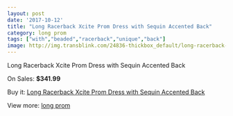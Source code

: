 ```yaml
---
layout: post
date: '2017-10-12'
title: "Long Racerback Xcite Prom Dress with Sequin Accented Back"
category: long prom
tags: ["with","beaded","racerback","unique","back"]
image: http://img.transblink.com/24836-thickbox_default/long-racerback-xcite-prom-dress-with-sequin-accented-back.jpg
---
```

Long Racerback Xcite Prom Dress with Sequin Accented Back

On Sales: **$341.99**
<a href="https://www.transblink.com/en/long-prom/7836-long-racerback-xcite-prom-dress-with-sequin-accented-back.html"><amp-img layout="responsive" width="600" height="600" src="//img.transblink.com/24836-thickbox_default/long-racerback-xcite-prom-dress-with-sequin-accented-back.jpg" alt="Long Racerback Xcite Prom Dress with Sequin Accented Back 0" /></a>
<a href="https://www.transblink.com/en/long-prom/7836-long-racerback-xcite-prom-dress-with-sequin-accented-back.html"><amp-img layout="responsive" width="600" height="600" src="//img.transblink.com/24838-thickbox_default/long-racerback-xcite-prom-dress-with-sequin-accented-back.jpg" alt="Long Racerback Xcite Prom Dress with Sequin Accented Back 1" /></a>
<a href="https://www.transblink.com/en/long-prom/7836-long-racerback-xcite-prom-dress-with-sequin-accented-back.html"><amp-img layout="responsive" width="600" height="600" src="//img.transblink.com/24837-thickbox_default/long-racerback-xcite-prom-dress-with-sequin-accented-back.jpg" alt="Long Racerback Xcite Prom Dress with Sequin Accented Back 2" /></a>

Buy it: [Long Racerback Xcite Prom Dress with Sequin Accented Back](https://www.transblink.com/en/long-prom/7836-long-racerback-xcite-prom-dress-with-sequin-accented-back.html "Long Racerback Xcite Prom Dress with Sequin Accented Back")

View more: [long prom](https://www.transblink.com/en/58-long-prom "long prom")